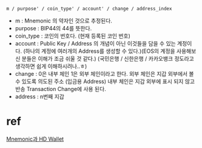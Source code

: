 


```
m / purpose' / coin_type' / account' / change / address_index
```
* m : Mnemonic 의 약자인 것으로 추정된다.
* purpose : BIP44의 44를 뜻한다.
* coin_type : 코인의 번호다. (현재 등록된 코인 번호)
* account : Public Key / Address 의 개념이 아닌 이것들을 담을 수 있는 계정이다. (하나의 계정에 여러개의 Address를 생성할 수 있다.)(EOS의 계정을 사용해보신 분들은 이해가 조금 쉬울 것 같다.) (국민은행 / 신한은행 / 카카오뱅크 정도라고 생각하면 쉽게 이해하시려나..ㅎ)
* change : 0은 내부 체인 1은 외부 체인이라고 한다. 외부 체인은 지갑 외부에서 볼 수 있도록 의도된 주소 (입금용 Address) 내부 체인은 지갑 외부에 표시 되지 않고 반송 Transaction Change에 사용 된다.
* address : n번째 지갑



# ref
[Mnemonic과 HD Wallet](https://ryublock.tistory.com/8)